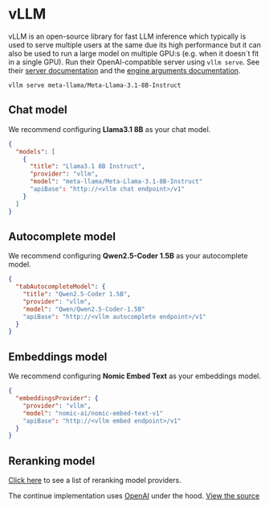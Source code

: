 # vLLM

vLLM is an open-source library for fast LLM inference which typically is used to serve multiple users at the same due its high performance but it can also be used to run a large model on multiple GPU:s (e.g. when it doesn´t fit in a single GPU). Run their OpenAI-compatible server using `vllm serve`. See their [server documentation](https://docs.vllm.ai/en/latest/serving/openai_compatible_server.html) and the [engine arguments documentation](https://docs.vllm.ai/en/latest/usage/engine_args.html).

```shell
vllm serve meta-llama/Meta-Llama-3.1-8B-Instruct
```
## Chat model

We recommend configuring **Llama3.1 8B** as your chat model.

```json title="config.json"
{
  "models": [
    {
      "title": "Llama3.1 8B Instruct",
      "provider": "vllm",
      "model": "meta-llama/Meta-Llama-3.1-8B-Instruct"
      "apiBase": "http://<vllm chat endpoint>/v1"
    }
  ]
}
```

## Autocomplete model

We recommend configuring **Qwen2.5-Coder 1.5B** as your autocomplete model.

```json title="config.json"
{
  "tabAutocompleteModel": {
    "title": "Qwen2.5-Coder 1.5B",
    "provider": "vllm",
    "model": "Qwen/Qwen2.5-Coder-1.5B"
    "apiBase": "http://<vllm autocomplete endpoint>/v1"
  }
}
```

## Embeddings model

We recommend configuring **Nomic Embed Text** as your embeddings model.

```json title="config.json"
{
  "embeddingsProvider": {
    "provider": "vllm",
    "model": "nomic-ai/nomic-embed-text-v1"
    "apiBase": "http://<vllm embed endpoint>/v1"
  }
}
```

## Reranking model

[Click here](../../model-types/reranking.md) to see a list of reranking model providers.


The continue implementation uses [OpenAI](../top-level/openai.md) under the hood. [View the source](https://github.com/continuedev/continue/blob/main/core/llm/llms/Vllm.ts)
